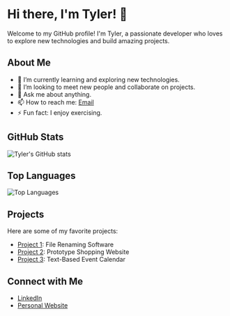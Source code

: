 # Hi there, I'm Tyler! 👋

Welcome to my GitHub profile! I'm Tyler, a passionate developer who loves to explore new technologies and build amazing projects.

## About Me

- 🌱 I’m currently learning and exploring new technologies.
- 👯 I’m looking to meet new people and collaborate on projects.
- 💬 Ask me about anything.
- 📫 How to reach me: [Email](18tyler.rosa1@gmail.com)
- ⚡ Fun fact: I enjoy exercising.

## GitHub Stats

![Tyler's GitHub stats](https://github-readme-stats.vercel.app/api?username=TylersHub&show_icons=true&theme=radical)

## Top Languages

![Top Languages](https://github-readme-stats.vercel.app/api/top-langs/?username=TylersHub&layout=compact&theme=radical)

## Projects

Here are some of my favorite projects:

- [Project 1](https://github.com/TylersHub/BulkRenamer): File Renaming Software
- [Project 2](https://github.com/TylersHub/Shopping-Website): Prototype Shopping Website
- [Project 3](https://github.com/TylersHub/Event-Calendar): Text-Based Event Calendar

## Connect with Me

- [LinkedIn](https://www.linkedin.com/in/tylerrosa)
- [Personal Website](https://tylerrosa.com/)
